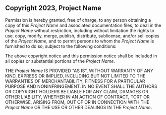 ## Copyright 2023, Project Name

Permission is hereby granted, free of charge, to any person obtaining a copy of this _*Project Name*_ and associated documentation files, to deal in the _*Project Name*_ without restriction, including without limitation the rights to use, copy, modify, merge, publish, distribute, sublicense, and/or sell copies of the _*Project Name*_, and to permit persons to whom the _*Project Name*_ is furnished to do so, subject to the following conditions:

The above copyright notice and this permission notice shall be included in all copies or substantial portions of the _*Project Name*_.

THE _*Project Name*_ IS PROVIDED "AS IS", WITHOUT WARRANTY OF ANY KIND, EXPRESS OR IMPLIED, INCLUDING BUT NOT LIMITED TO THE WARRANTIES OF MERCHANTABILITY, FITNESS FOR A PARTICULAR PURPOSE AND NONINFRINGEMENT. IN NO EVENT SHALL THE AUTHORS OR COPYRIGHT HOLDERS BE LIABLE FOR ANY CLAIM, DAMAGES OR OTHER LIABILITY, WHETHER IN AN ACTION OF CONTRACT, TORT OR OTHERWISE, ARISING FROM, OUT OF OR IN CONNECTION WITH THE _*Project Name*_ OR THE USE OR OTHER DEALINGS IN THE _*Project Name*_.